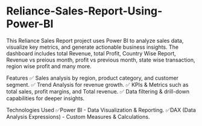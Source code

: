 # Reliance-Sales-Report-Using-Power-BI
This Reliance Sales Report project uses Power BI to analyze sales data, visualize key metrics, and generate actionable business insights. The dashboard includes total Revenue, total Profit, Country Wise Report, Revenue vs preious month, profit vs previous month, state wise transaction, region wise profit and many more.

Features
 ✅ Sales analysis by region, product category, and customer segment.
 ✅ Trend Analysis for revenue growth.
 ✅ KPIs & Metrics such as total sales, profit margins, and Total revenue.
 ✅ Data filtering & drill-down capabilities for deeper insights.

Technologies Used
 ✅Power BI - Data Visualization & Reporting.
 ✅DAX (Data Analysis Expressions) - Custom Measures & Calculations.
